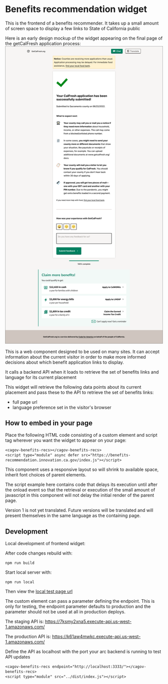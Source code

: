 # Benefits recommendation widget

This is the frontend of a benefits recommender. It takes up a small amount of screen space to display a few links to State of California public 

Here is an early design mockup of the widget appearing on the final page of the getCalFresh application process: 
<img src="./src/img/GetCalFresh-Completion-3Links.png" />


This is a web component designed to be used on many sites. It can accept information about the current visitor in order to make more informed decisions about which benefit application links to display.

It calls a backend API when it loads to retrieve the set of benefits links and language for its current placement

This widget will retrieve the following data points about its current placement and pass these to the API to retrieve the set of benefits links:
- full page url
- language preference set in the visitor's browser

## How to embed in your page

Place the following HTML code consisting of a custom element and script tag wherever you want the widget to appear on your page:

```
<cagov-benefits-recs></cagov-benefits-recs>
<script type="module" async defer src="https://benefits-recommendation.innovation.ca.gov/index.js"></script>
```

This component uses a responsive layout so will shrink to available space, inherit font choices of parent elements.

The script example here contains code that delays its execution until after the onload event so that the retrieval or execution of the small amount of javascript in this component will not delay the initial render of the parent page.

Version 1 is not yet translated. Future versions will be translated and will present themselves in the same language as the containing page.

## Development

Local development of frontend widget:

After code changes rebuild with:
```
npm run build
```

Start local server with:
```
npm run local
```

Then view the <a href="http://127.0.0.1:8080/test/index.html">local test page url</a>

The custom element can pass a parameter defining the endpoint. This is only for testing, the endpoint parameter defaults to production and the parameter should not be used at all in production deploys.

The staging API is: https://7ksmy2xna5.execute-api.us-west-1.amazonaws.com/

The production API is: https://k61aw4mwkc.execute-api.us-west-1.amazonaws.com/

Define the API as localhost with the port your arc backend is running to test API updates

```
<cagov-benefits-recs endpoint="http://localhost:3333/"></cagov-benefits-recs>
<script type="module" src="../dist/index.js"></script>
```
